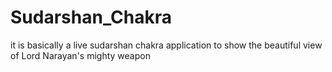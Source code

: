 # Sudarshan_Chakra
it is basically a live sudarshan chakra application to show the beautiful view of Lord Narayan's mighty weapon

